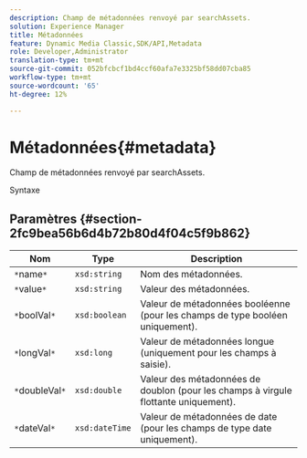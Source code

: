 ```yaml
---
description: Champ de métadonnées renvoyé par searchAssets.
solution: Experience Manager
title: Métadonnées
feature: Dynamic Media Classic,SDK/API,Metadata
role: Developer,Administrator
translation-type: tm+mt
source-git-commit: 052bfcbcf1bd4ccf60afa7e3325bf58dd07cba85
workflow-type: tm+mt
source-wordcount: '65'
ht-degree: 12%

---
```



# Métadonnées{#metadata}

Champ de métadonnées renvoyé par searchAssets.

Syntaxe

## Paramètres {#section-2fc9bea56b6d4b72b80d4f04c5f9b862}

| Nom | Type | Description |
|---|---|---|
| `*`name`*` | `xsd:string` | Nom des métadonnées. |
| `*`value`*` | `xsd:string` | Valeur des métadonnées. |
| `*`boolVal`*` | `xsd:boolean` | Valeur de métadonnées booléenne (pour les champs de type booléen uniquement). |
| `*`longVal`*` | `xsd:long` | Valeur de métadonnées longue (uniquement pour les champs à saisie). |
| `*`doubleVal`*` | `xsd:double` | Valeur des métadonnées de doublon (pour les champs à virgule flottante uniquement). |
| `*`dateVal`*` | `xsd:dateTime` | Valeur de métadonnées de date (pour les champs de type date uniquement). |

